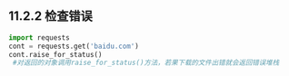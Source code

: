 ## 11.2.2 检查错误
```python
import requests
cont = requests.get('baidu.com')
cont.raise_for_status()  
 #对返回的对象调用raise_for_status()方法，若果下载的文件出错就会返回错误堆栈
```
